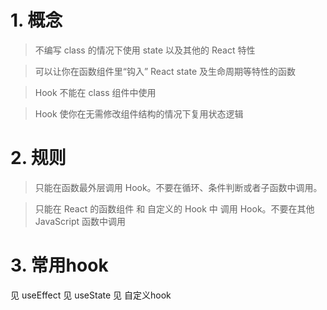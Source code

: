 # 1. 概念
> 不编写 class 的情况下使用 state 以及其他的 React 特性

> 可以让你在函数组件里“钩入” React state 及生命周期等特性的函数

> Hook 不能在 class 组件中使用

> Hook 使你在无需修改组件结构的情况下复用状态逻辑

# 2. 规则
> 只能在函数最外层调用 Hook。不要在循环、条件判断或者子函数中调用。

> 只能在 React 的函数组件 和 自定义的 Hook 中 调用 Hook。不要在其他 JavaScript 函数中调用

# 3. 常用hook
见 useEffect 
见 useState
见 自定义hook
